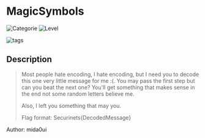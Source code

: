 # MagicSymbols
![Categorie](https://img.shields.io/badge/Category-Misc-red?style=for-the-badge) ![Level](https://img.shields.io/badge/Difficulty-Easy-green?style=for-the-badge)

![tags](https://img.shields.io/badge/Tag-General%20skills-blue)

## Description

>Most people hate encoding, I hate encoding, but I need you to decode this one very little message for me :(. 
>You may pass the first step but can you beat the next one? 
>You'll get something that makes sense in the end not some random letters believe me. 
>
>Also, I left you something that may you.
>
>Flag format: Securinets{DecodedMessage}

Author: mida0ui